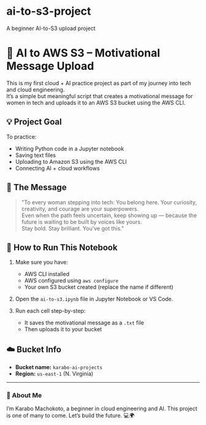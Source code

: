 # ai-to-s3-project
A beginner AI-to-S3 upload project 
# 🤖 AI to AWS S3 – Motivational Message Upload

This is my first cloud + AI practice project as part of my journey into tech and cloud engineering.  
It’s a simple but meaningful script that creates a motivational message for women in tech and uploads it to an AWS S3 bucket using the AWS CLI.

## 💡 Project Goal
To practice:
- Writing Python code in a Jupyter notebook
- Saving text files
- Uploading to Amazon S3 using the AWS CLI
- Connecting AI + cloud workflows

## 📝 The Message

> "To every woman stepping into tech: You belong here. Your curiosity, creativity, and courage are your superpowers.  
> Even when the path feels uncertain, keep showing up — because the future is waiting to be built by voices like yours.  
> Stay bold. Stay brilliant. You’ve got this."

## 🧪 How to Run This Notebook

1. Make sure you have:
   - AWS CLI installed
   - AWS configured using `aws configure`
   - Your own S3 bucket created (replace the name if different)

2. Open the `ai-to-s3.ipynb` file in Jupyter Notebook or VS Code.

3. Run each cell step-by-step:
   - It saves the motivational message as a `.txt` file
   - Then uploads it to your bucket

## ☁️ Bucket Info

- **Bucket name:** `karabo-ai-projects`  
- **Region:** `us-east-1` (N. Virginia)

---
### 🚀 About Me

I’m Karabo Machokoto, a beginner in cloud engineering and AI.
This project is one of many to come. Let’s build the future. 💻🌍

